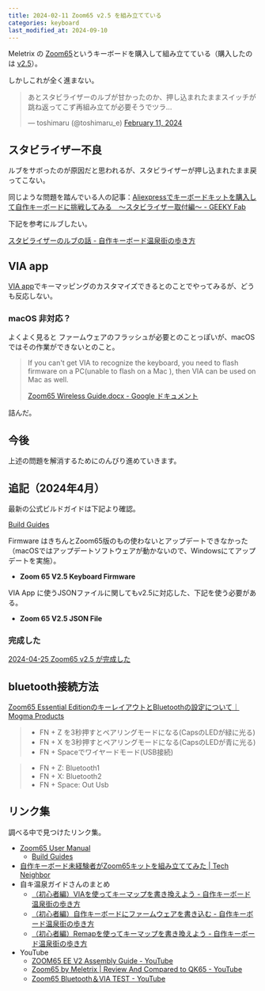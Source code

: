 ```yaml
---
title: 2024-02-11 Zoom65 v2.5 を組み立てている
categories: keyboard
last_modified_at: 2024-09-10
---
```


Meletrix の [Zoom65](https://zoom65.com/)というキーボードを購入して組み立てている（購入したのは [v2.5](https://meletrix.com/collections/zoom65-v2-5)）。

しかしこれが全く進まない。

<blockquote class="twitter-tweet"><p lang="ja" dir="ltr">あとスタビライザーのルブが甘かったのか、押し込まれたままスイッチが跳ね返ってこず再組み立てが必要そうでツラ...</p>&mdash; toshimaru (@toshimaru_e) <a href="https://twitter.com/toshimaru_e/status/1756579803338268934?ref_src=twsrc%5Etfw">February 11, 2024</a></blockquote> <script async src="https://platform.twitter.com/widgets.js" charset="utf-8"></script>

## スタビライザー不良

ルブをサボったのが原因だと思われるが、スタビライザーが押し込まれたまま戻ってこない。

同じような問題を踏んでいる人の記事：[Aliexpressでキーボードキットを購入して自作キーボードに挑戦してみる　～スタビライザー取付編～ - GEEKY Fab](https://geekyfab.com/entry/2020/11/29/084339)

下記を参考にルブしたい。

[スタビライザーのルブの話 - 自作キーボード温泉街の歩き方](https://salicylic-acid3.hatenablog.com/entry/stabilizer-lubrication)

## VIA app

[VIA app](https://usevia.app/)でキーマッピングのカスタマイズできるとのことでやってみるが、どうも反応しない。

### macOS 非対応？

よくよく見ると ファームウェアのフラッシュが必要とのことっぽいが、macOS ではその作業ができないとのこと。

> If you can't get VIA to recognize the keyboard, you need to flash firmware on a PC(unable to flash on a Mac ), then VIA can be used on Mac as well.
>
> [Zoom65 Wireless Guide.docx - Google ドキュメント](https://docs.google.com/document/d/1FiWiAnXCSsFjtqqpReWLJHxV8eZ7lqBj/edit)

詰んだ。

## 今後

上述の問題を解消するためにのんびり進めていきます。

## 追記（2024年4月）

最新の公式ビルドガイドは下記より確認。

[Build Guides](https://wuque-studio.notion.site/1dae140742f74f7daf4c34c572c67c81?v=0689d1507bb24d94bdacce8c75fdddfc)

Firmware はきちんとZoom65版のもの使わないとアップデートできなかった（macOSではアップデートソフトウェアが動かないので、Windowsにてアップデートを実施）。

- **Zoom 65 V2.5 Keyboard Firmware**

VIA App に使うJSONファイルに関してもv2.5に対応した、下記を使う必要がある。

- **Zoom 65 V2.5 JSON File**

### 完成した

[2024-04-25 Zoom65 v2.5 が完成した](/2024-04-25)

## bluetooth接続方法

[Zoom65 Essential EditionのキーレイアウトとBluetoothの設定について｜Mogma Products](https://note.com/mogma_products/n/nefd5d3487116)

> - FN + Z を3秒押すとペアリングモードになる(CapsのLEDが緑に光る)
> - FN + X を3秒押すとペアリングモードになる(CapsのLEDが青に光る)
> - FN + Spaceでワイヤードモード(USB接続)

> - FN + Z: Bluetooth1
> - FN + X: Bluetooth2
> - FN + Space: Out Usb

## リンク集

調べる中で見つけたリンク集。

- [Zoom65 User Manual](https://meletrix.com/pages/zoom65-user-manual)
    - [Build Guides](https://wuque-studio.notion.site/1dae140742f74f7daf4c34c572c67c81?v=0689d1507bb24d94bdacce8c75fdddfc)
- [自作キーボード未経験者がZoom65キットを組み立ててみた \| Tech Neighbor](https://techneighbor.blog/keyboard/zoom65-challenge/)
- 自キ温泉ガイドさんのまとめ
    - [（初心者編）VIAを使ってキーマップを書き換えよう - 自作キーボード温泉街の歩き方](https://salicylic-acid3.hatenablog.com/entry/via-manual)
    - [（初心者編）自作キーボードにファームウェアを書き込む - 自作キーボード温泉街の歩き方](https://salicylic-acid3.hatenablog.com/entry/qmk-toolbox)
    - [（初心者編）Remapを使ってキーマップを書き換えよう - 自作キーボード温泉街の歩き方](https://salicylic-acid3.hatenablog.com/entry/remap-manual)
- YouTube
    - [ZOOM65 EE V2 Assembly Guide - YouTube](https://www.youtube.com/watch?v=UuWOdviKDOI&t=272s)
    - [Zoom65 by Meletrix \| Review And Compared to QK65 - YouTube](https://www.youtube.com/watch?v=7BoYHuPwFdQ)
    - [Zoom65 Bluetooth＆VIA TEST - YouTube](https://www.youtube.com/watch?v=uHW4yYnzp7s)
